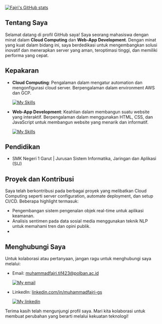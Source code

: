 [![Fajri's GitHub stats](https://github-readme-stats.vercel.app/api?username=muhammadfajri-tif&show_icons=true&theme=synthwave)](https://github.com/muhammadfajri-tif)

## Tentang Saya

Selamat datang di profil GitHub saya! Saya seorang mahasiswa dengan minat dalam **Cloud Computing** dan **Web-App Development**. Dengan minat yang kuat dalam bidang ini, saya berdedikasi untuk mengembangkan solusi inovatif dan menerapkan server yang aman, teroptimasi tinggi, dan memiliki performa yang cepat.

## Kepakaran

- **Cloud Computing**: Pengalaman dalam mengatur automation dan mengonfigurasi cloud server. Berpengalaman dalam environment AWS dan GCP.

  [![My Skills](https://skillicons.dev/icons?i=aws,gcp,linux,bash,docker,github,githubactions)](https://muhammadfajri-tif.github.io/)

- **Web-App Development**: Keahlian dalam membangun suatu website yang interaktif. Berpengalaman dalam menggunakan HTML, CSS, dan JavaScript untuk membangun website yang menarik dan informatif.

  [![My Skills](https://skillicons.dev/icons?i=c,java,nodejs,typescript,javascript)](https://muhammadfajri-tif.github.io/)

## Pendidikan

- SMK Negeri 1 Garut | Jurusan Sistem Informatika, Jaringan dan Aplikasi (SIJ)

## Proyek dan Kontribusi

Saya telah berkontribusi pada berbagai proyek yang melibatkan Cloud Computing seperti server configuration, automate deployment, dan setup CI/CD. Beberapa highlight termasuk:

- Pengembangan sistem pengenalan objek real-time untuk aplikasi keamanan.
- Analisis sentimen pada data sosial media menggunakan teknik NLP untuk memahami tren dan opini publik.
-

## Menghubungi Saya

Untuk kolaborasi atau pertanyaan, jangan ragu untuk menghubungi saya melalui:

- Email: [muhammadfajri.tif423@polban.ac.id](mailto:muhammadfajri.tif423@polban.ac.id)

  [![My email](https://skillicons.dev/icons?i=gmail)](mailto:muhammadfajri.tif423@polban.ac.id)

- LinkedIn: [linkedin.com/in/muhammadfajri-gs](http://linkedin.com/in/muhammadfajri-gs)

  [![My linkedin](https://skillicons.dev/icons?i=linkedin)](http://linkedin.com/in/muhammadfajri-gs)

Terima kasih telah mengunjungi profil saya. Mari kita kolaborasi untuk membuat perubahan yang berarti melalui kekuatan teknologi!

<!--
**muhammadfajri-tif/muhammadfajri-tif** is a ✨ _special_ ✨ repository because its `README.md` (this file) appears on your GitHub profile.

Here are some ideas to get you started:

- 🔭 I’m currently working on ...
- 🌱 I’m currently learning ...
- 👯 I’m looking to collaborate on ...
- 🤔 I’m looking for help with ...
- 💬 Ask me about ...
- 📫 How to reach me: ...
- 😄 Pronouns: ...
- ⚡ Fun fact: ...
-->
